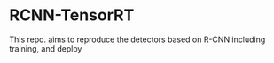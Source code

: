 # RCNN-TensorRT
This repo. aims to reproduce the detectors based on R-CNN including training, and deploy
